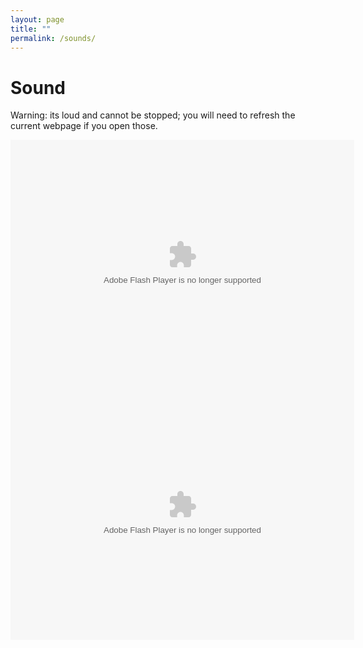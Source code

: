 ```yaml
---
layout: page
title: ""
permalink: /sounds/
---
```


# Sound 

Warning: its loud and cannot be stopped; you will need to refresh the current webpage if you open those.

<object type="application/x-shockwave-flash" data="/assets/swf/sound1.swf" width="550" height="400">
  <param name="movie" value="/assets/swf/sound1.swf">
</object>
<object type="application/x-shockwave-flash" data="/assets/swf/sound2.swf" width="550" height="400">
  <param name="movie" value="/assets/swf/sound2.swf">
</object>

